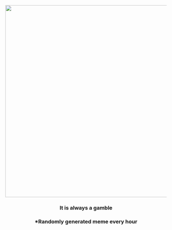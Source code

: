 <p align="center">
        <img src="https://i.redd.it/ts1o186olrt91.jpg" width="600" height="600">
        </p>
        <h3 align="center">It is always a gamble</h3>
        <h3 align="center">*Randomly generated meme every hour</h3>
    